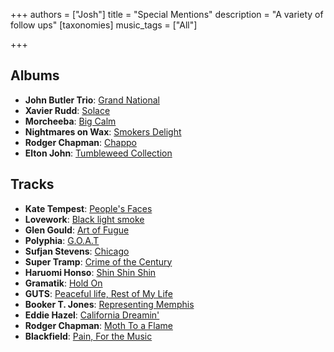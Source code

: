 +++
authors = ["Josh"]
title = "Special Mentions"
description = "A variety of follow ups"
[taxonomies]
music_tags = ["All"]

+++

## Albums

- **John Butler Trio**: [Grand National](https://youtube.com/playlist?list=OLAK5uy_l3TAPG3oRUQcndIghp7jmGo4EymgOwv_0&si=wJC43o4J5h1S0ML6)
- **Xavier Rudd**: [Solace](https://youtube.com/playlist?list=OLAK5uy_lnpxACcDCBaucqnA9LNFfqktfDfymNbJs&si=s9_qTvOyDqtpEZvr)
- **Morcheeba**: [Big Calm](https://youtube.com/playlist?list=OLAK5uy_k9rb34mqmG7JEnqSqgzYgkuuqI_n78L1Y&si=_8GwTOaWIaBVWtou)
- **Nightmares on Wax**: [Smokers Delight](https://youtube.com/playlist?list=OLAK5uy_mk8j7qnVWDfZ56brzALMUEKpIbnl1KUU8&si=lQf1ahlY4R4aG7OX)
- **Rodger Chapman**: [Chappo](https://youtube.com/playlist?list=OLAK5uy_kaksPwe9_wjp9xnZfkdYIkuRy1dR0KMvk&si=0Ki1r_cZH0YZryEh)
- **Elton John**: [Tumbleweed Collection](https:/https://youtube.com/playlist?list=PLGUGAlBcm9kJ5lpq8GU4o5VD6pD3DgFfa&si=U09qZMpwxYsGfGB2)

## Tracks

- **Kate Tempest**: [People's Faces](https://youtu.be/CmHgQT9zP_c?si=setYhYgYF4R-jRob)
- **Lovework**: [Black light smoke](https://youtu.be/TMGkis0E2r8?si=JfNPIsKWw-LX4yBK)
- **Glen Gould**: [Art of Fugue](https://youtu.be/4uX-5HOx2Wc?si=ugTgGhEgyru3Ramj)
- **Polyphia**: [G.O.A.T](https://youtu.be/9_gkpYORQLU)
- **Sufjan Stevens**: [Chicago](https://youtu.be/c_-cUdmdWgU?si=Pg164JmUgELTOfVT)
- **Super Tramp**: [Crime of the Century](https://youtu.be/d_dfFrg0hDA?si=eFNHVbnqBbMUQQkH)
- **Haruomi Honso**: [Shin Shin Shin](https://youtu.be/qVwcxTFMrCo?si=KVTrOYV2LD5dOoN8)
- **Gramatik**: [Hold On](https://youtu.be/nFqx17N4r_I?si=QH5w6NZdC2_XKnB5)
- **GUTS**: [Peaceful life, Rest of My Life](https://youtu.be/-eMqBgBWvqM?si=ZSDNyYJHU-Rq_YQK)
- **Booker T. Jones**: [Representing Memphis](https://youtu.be/doDeHol_m2s?si=xnj7et3DqANlr0rt)
- **Eddie Hazel**: [California Dreamin'](https://youtu.be/SveXC_yabVI?si=cMqFYeZDZf1-OLxq)
- **Rodger Chapman**: [Moth To a Flame](https://youtu.be/QLOtGzgv0Ag?si=8zU5sGoDvivIozzV)
- **Blackfield**: [Pain, For the Music](https://youtu.be/d-VOPvny-O0?si=mUr3IqD9pyfhYG5l)